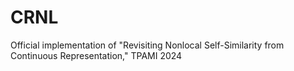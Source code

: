 # CRNL
Official implementation of "Revisiting Nonlocal Self-Similarity from Continuous Representation," TPAMI 2024
